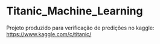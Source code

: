 # Titanic_Machine_Learning

Projeto produzido para verificação de predições no kaggle: https://www.kaggle.com/c/titanic/



